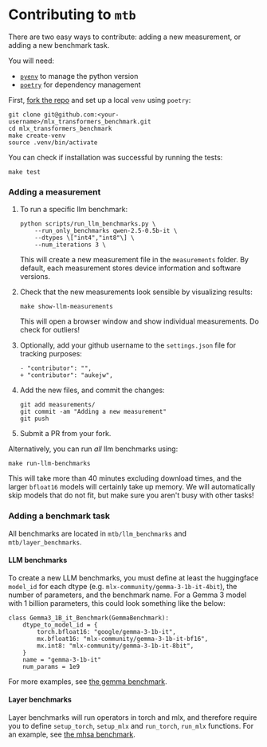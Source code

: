 # Contributing to `mtb`

There are two easy ways to contribute: adding a new measurement, or adding a new benchmark task.

You will need:
 - [`pyenv`](https://github.com/pyenv/pyenv) to manage the python version
 - [`poetry`](https://python-poetry.org/) for dependency management

First, [fork the repo](https://github.com/aukejw/mlx_transformers_benchmark/fork) and set up a local `venv` using `poetry`:
```
git clone git@github.com:<your-username>/mlx_transformers_benchmark.git
cd mlx_transformers_benchmark
make create-venv
source .venv/bin/activate
```

You can check if installation was successful by running the tests:
```
make test
```

### Adding a measurement

1. To run a specific llm benchmark:
   ```
   python scripts/run_llm_benchmarks.py \
       --run_only_benchmarks qwen-2.5-0.5b-it \
       --dtypes \["int4","int8"\] \
       --num_iterations 3 \
   ```
   This will create a new measurement file in the `measurements` folder.
   By default, each measurement stores device information and software versions.

2. Check that the new measurements look sensible by visualizing results:
   ```
   make show-llm-measurements
   ```
   This will open a browser window and show individual measurements. Do check for outliers!

3. Optionally, add your github username to the `settings.json` file for tracking purposes:
   ```
   - "contributor": "",
   + "contributor": "aukejw",
   ```

4. Add the new files, and commit the changes:
   ```
   git add measurements/
   git commit -am "Adding a new measurement"
   git push
   ```

5. Submit a PR from your fork.


Alternatively, you can run *all* llm benchmarks using:
```
make run-llm-benchmarks
```
This will take more than 40 minutes excluding download times, and the larger 
`bfloat16` models will certainly take up memory. We will automatically skip models 
that do not fit, but make sure you aren't busy with other tasks!


### Adding a benchmark task

All benchmarks are located in `mtb/llm_benchmarks` and `mtb/layer_benchmarks`. 

#### LLM benchmarks 

To create a new LLM benchmarks, you must define at least the huggingface `model_id` for each dtype
(e.g. `mlx-community/gemma-3-1b-it-4bit`), the number of parameters, and the benchmark name.
For a Gemma 3 model with 1 billion parameters, this could look something like the below:

```
class Gemma3_1B_it_Benchmark(GemmaBenchmark):
    dtype_to_model_id = {
        torch.bfloat16: "google/gemma-3-1b-it",
        mx.bfloat16: "mlx-community/gemma-3-1b-it-bf16",
        mx.int8: "mlx-community/gemma-3-1b-it-8bit",
    }
    name = "gemma-3-1b-it"
    num_params = 1e9
```

For more examples, see 
[the gemma benchmark](https://github.com/aukejw/mlx_transformers_benchmark/blob/main/mtb/llm_benchmarks/gemma.py).

#### Layer benchmarks
Layer benchmarks will run operators in torch and mlx, and therefore require you to define 
`setup_torch`, `setup_mlx` and `run_torch`, `run_mlx` functions. For an example, see 
[the mhsa benchmark](https://github.com/aukejw/mlx_transformers_benchmark/blob/main/mtb/layer_benchmarks/mhsa.py).

